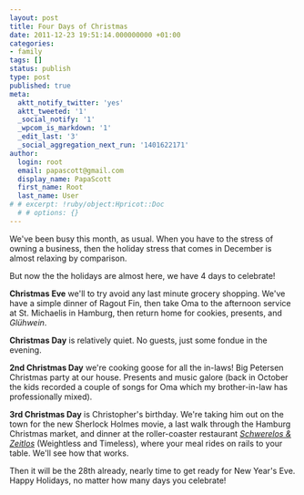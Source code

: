 ```yaml
---
layout: post
title: Four Days of Christmas
date: 2011-12-23 19:51:14.000000000 +01:00
categories:
- family
tags: []
status: publish
type: post
published: true
meta:
  aktt_notify_twitter: 'yes'
  aktt_tweeted: '1'
  _social_notify: '1'
  _wpcom_is_markdown: '1'
  _edit_last: '3'
  _social_aggregation_next_run: '1401622171'
author:
  login: root
  email: papascott@gmail.com
  display_name: PapaScott
  first_name: Root
  last_name: User
# # excerpt: !ruby/object:Hpricot::Doc
  # # options: {}
---
```

<p>We've been busy this month, as usual. When you have to the stress of owning a business, then the holiday stress that comes in December is almost relaxing by comparison.</p>
<p>But now the the holidays are almost here, we have 4 days to celebrate!</p>
<p><strong>Christmas Eve</strong> we'll to try avoid any last minute grocery shopping. We've have a simple dinner of Ragout Fin, then take Oma to the afternoon service at St. Michaelis in Hamburg, then return home for cookies, presents, and <em>Glühwein</em>.</p>
<p><strong>Christmas Day</strong> is relatively quiet. No guests, just some fondue in the evening.</p>
<p><strong>2nd Christmas Day</strong> we're cooking goose for all the in-laws! Big Petersen Christmas party at our house. Presents and music galore (back in October the kids recorded a couple of songs for Oma which my brother-in-law has professionally mixed).</p>
<p><strong>3rd Christmas Day</strong> is Christopher's birthday. We're taking him out on the town for the new Sherlock Holmes movie, a last walk through the Hamburg Christmas market, and dinner at the roller-coaster restaurant <a href="http://www.schwerelos-zeitlos.de/"><em>Schwerelos &amp; Zeitlos</em></a> (Weightless and Timeless), where your meal rides on rails to your table. We'll see how that works.</p>
<p>Then it will be the 28th already, nearly time to get ready for New Year's Eve. Happy Holidays, no matter how many days you celebrate!</p>
